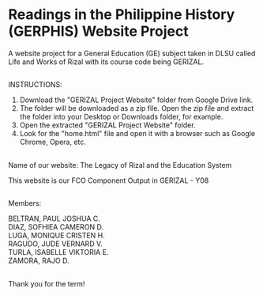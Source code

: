 # Readings in the Philippine History (GERPHIS) Website Project

A website project for a General Education (GE) subject taken in DLSU called Life and Works of Rizal with its course code being GERIZAL.

##

INSTRUCTIONS:

1. Download the "GERIZAL Project Website" folder from Google Drive link. 
2. The folder will be downloaded as a zip file. Open the zip file and extract the folder into
your Desktop or Downloads folder, for example. 
3. Open the extracted "GERIZAL Project Website" folder.
4. Look for the "home.html" file and open it with a browser such as Google Chrome, Opera, etc.

##

Name of our website: The Legacy of Rizal and the Education System

This website is our FCO Component Output in GERIZAL - Y08

##

Members:

BELTRAN, PAUL JOSHUA C. \
DIAZ, SOFHIEA CAMERON D. \
LUGA, MONIQUE CRISTEN H. \
RAGUDO, JUDE VERNARD V. \
TURLA, ISABELLE VIKTORIA E. \
ZAMORA, RAJO D. 

##

Thank you for the term!
